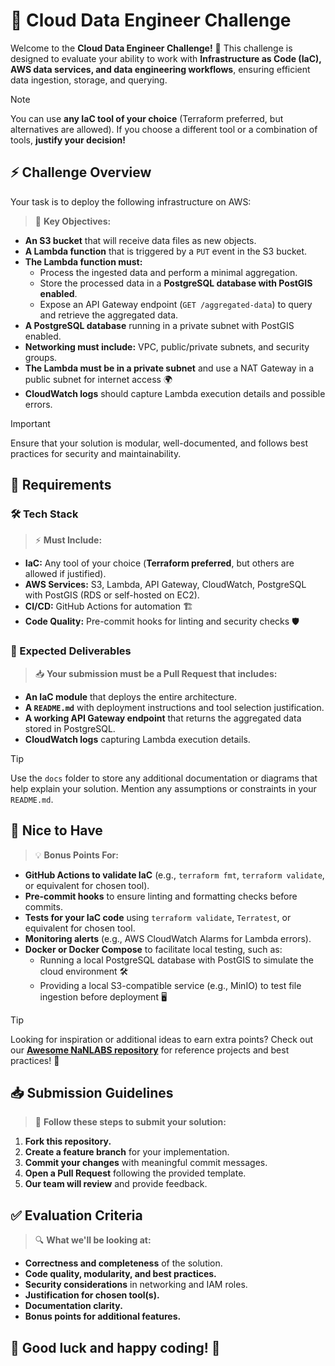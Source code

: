 # 🚀 Cloud Data Engineer Challenge

Welcome to the **Cloud Data Engineer Challenge!** 🎉 This challenge is designed to evaluate your ability to work with **Infrastructure as Code (IaC), AWS data services, and data engineering workflows**, ensuring efficient data ingestion, storage, and querying.

> [!NOTE]
> You can use **any IaC tool of your choice** (Terraform preferred, but alternatives are allowed). If you choose a different tool or a combination of tools, **justify your decision!**

## ⚡ Challenge Overview

Your task is to deploy the following infrastructure on AWS:

> 🎯 **Key Objectives:**

- **An S3 bucket** that will receive data files as new objects.
- **A Lambda function** that is triggered by a `PUT` event in the S3 bucket.
- **The Lambda function must:**
  - Process the ingested data and perform a minimal aggregation.
  - Store the processed data in a **PostgreSQL database with PostGIS enabled**.
  - Expose an API Gateway endpoint (`GET /aggregated-data`) to query and retrieve the aggregated data.
- **A PostgreSQL database** running in a private subnet with PostGIS enabled.
- **Networking must include:** VPC, public/private subnets, and security groups.
- **The Lambda must be in a private subnet** and use a NAT Gateway in a public subnet for internet access 🌍
- **CloudWatch logs** should capture Lambda execution details and possible errors.

> [!IMPORTANT]
> Ensure that your solution is modular, well-documented, and follows best practices for security and maintainability.

## 📌 Requirements

### 🛠 Tech Stack

> ⚡ **Must Include:**

- **IaC:** Any tool of your choice (**Terraform preferred**, but others are allowed if justified).
- **AWS Services:** S3, Lambda, API Gateway, CloudWatch, PostgreSQL with PostGIS (RDS or self-hosted on EC2).
- **CI/CD:** GitHub Actions for automation 🏗
- **Code Quality:** Pre-commit hooks for linting and security checks 🛡

### 📄 Expected Deliverables

> 📥 **Your submission must be a Pull Request that includes:**

- **An IaC module** that deploys the entire architecture.
- **A `README.md`** with deployment instructions and tool selection justification.
- **A working API Gateway endpoint** that returns the aggregated data stored in PostgreSQL.
- **CloudWatch logs** capturing Lambda execution details.

> [!TIP]
> Use the `docs` folder to store any additional documentation or diagrams that help explain your solution.
> Mention any assumptions or constraints in your `README.md`.

## 🌟 Nice to Have

> 💡 **Bonus Points For:**

- **GitHub Actions to validate IaC** (e.g., `terraform fmt`, `terraform validate`, or equivalent for chosen tool).
- **Pre-commit hooks** to ensure linting and formatting checks before commits.
- **Tests for your IaC code** using `terraform validate`, `Terratest`, or equivalent for chosen tool.
- **Monitoring alerts** (e.g., AWS CloudWatch Alarms for Lambda errors).
- **Docker or Docker Compose** to facilitate local testing, such as:
  - Running a local PostgreSQL database with PostGIS to simulate the cloud environment 🛠
  - Providing a local S3-compatible service (e.g., MinIO) to test file ingestion before deployment 🖥

> [!TIP]
> Looking for inspiration or additional ideas to earn extra points? Check out our **[Awesome NaNLABS repository](https://github.com/nanlabs/awesome-nan)** for reference projects and best practices! 🚀

## 📥 Submission Guidelines

> 📌 **Follow these steps to submit your solution:**

1. **Fork this repository.**
2. **Create a feature branch** for your implementation.
3. **Commit your changes** with meaningful commit messages.
4. **Open a Pull Request** following the provided template.
5. **Our team will review** and provide feedback.

## ✅ Evaluation Criteria

> 🔍 **What we'll be looking at:**

- **Correctness and completeness** of the solution.
- **Code quality, modularity, and best practices.**
- **Security considerations** in networking and IAM roles.
- **Justification for chosen tool(s).**
- **Documentation clarity.**
- **Bonus points for additional features.**

## 🎯 **Good luck and happy coding!** 🚀
